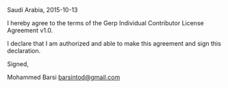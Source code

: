 Saudi Arabia, 2015-10-13

I hereby agree to the terms of the Gerp Individual Contributor License
Agreement v1.0.

I declare that I am authorized and able to make this agreement and sign this
declaration.

Signed,

Mohammed Barsi barsintod@gmail.com
